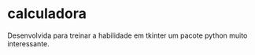 ﻿# calculadora
Desenvolvida para treinar a habilidade em tkinter um pacote python muito interessante.
